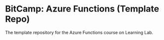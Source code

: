 # BitCamp: Azure Functions (Template Repo)
The template repository for the Azure Functions course on Learning Lab.
